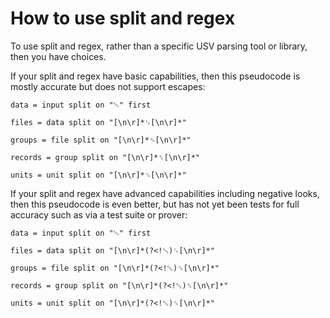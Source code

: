 # How to use split and regex

To use split and regex, rather than a specific USV parsing tool or library, then you have choices. 

If your split and regex have basic capabilities, then this pseudocode is mostly accurate but does not support escapes:

```regex
data = input split on "␄" first

files = data split on "[\n\r]*␜[\n\r]*"

groups = file split on "[\n\r]*␝[\n\r]*"

records = group split on "[\n\r]*␞[\n\r]*"

units = unit split on "[\n\r]*␟[\n\r]*"
```

If your split and regex have advanced capabilities including negative looks, then this pseudocode is even better, but has not yet been tests for full accuracy such as via a test suite or prover:

```regex
data = input split on "␄" first

files = data split on "[\n\r]*(?<!␛)␜[\n\r]*"

groups = file split on "[\n\r]*(?<!␛)␝[\n\r]*"

records = group split on "[\n\r]*(?<!␛)␞[\n\r]*"

units = unit split on "[\n\r]*(?<!␛)␟[\n\r]*"
```
